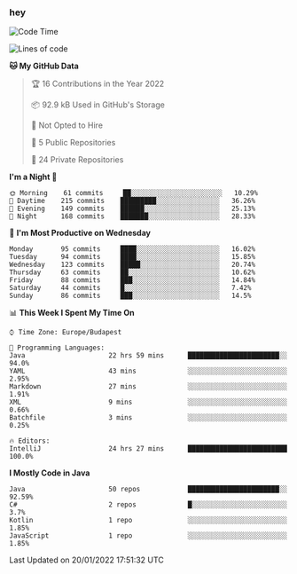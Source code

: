 ### hey

<!--START_SECTION:waka-->
![Code Time](http://img.shields.io/badge/Code%20Time-482%20hrs%2040%20mins-blue)

![Lines of code](https://img.shields.io/badge/From%20Hello%20World%20I%27ve%20Written-443%20Thousand%20lines%20of%20code-blue)

**🐱 My GitHub Data** 

> 🏆 16 Contributions in the Year 2022
 > 
> 📦 92.9 kB Used in GitHub's Storage 
 > 
> 🚫 Not Opted to Hire
 > 
> 📜 5 Public Repositories 
 > 
> 🔑 24 Private Repositories  
 > 
**I'm a Night 🦉** 

```text
🌞 Morning    61 commits     ██░░░░░░░░░░░░░░░░░░░░░░░   10.29% 
🌆 Daytime    215 commits    █████████░░░░░░░░░░░░░░░░   36.26% 
🌃 Evening    149 commits    ██████░░░░░░░░░░░░░░░░░░░   25.13% 
🌙 Night      168 commits    ███████░░░░░░░░░░░░░░░░░░   28.33%

```
📅 **I'm Most Productive on Wednesday** 

```text
Monday       95 commits     ████░░░░░░░░░░░░░░░░░░░░░   16.02% 
Tuesday      94 commits     ████░░░░░░░░░░░░░░░░░░░░░   15.85% 
Wednesday    123 commits    █████░░░░░░░░░░░░░░░░░░░░   20.74% 
Thursday     63 commits     ██░░░░░░░░░░░░░░░░░░░░░░░   10.62% 
Friday       88 commits     ███░░░░░░░░░░░░░░░░░░░░░░   14.84% 
Saturday     44 commits     █░░░░░░░░░░░░░░░░░░░░░░░░   7.42% 
Sunday       86 commits     ███░░░░░░░░░░░░░░░░░░░░░░   14.5%

```


📊 **This Week I Spent My Time On** 

```text
⌚︎ Time Zone: Europe/Budapest

💬 Programming Languages: 
Java                     22 hrs 59 mins      ███████████████████████░░   94.0% 
YAML                     43 mins             ░░░░░░░░░░░░░░░░░░░░░░░░░   2.95% 
Markdown                 27 mins             ░░░░░░░░░░░░░░░░░░░░░░░░░   1.91% 
XML                      9 mins              ░░░░░░░░░░░░░░░░░░░░░░░░░   0.66% 
Batchfile                3 mins              ░░░░░░░░░░░░░░░░░░░░░░░░░   0.25%

🔥 Editors: 
IntelliJ                 24 hrs 27 mins      █████████████████████████   100.0%

```

**I Mostly Code in Java** 

```text
Java                     50 repos            ███████████████████████░░   92.59% 
C#                       2 repos             █░░░░░░░░░░░░░░░░░░░░░░░░   3.7% 
Kotlin                   1 repo              ░░░░░░░░░░░░░░░░░░░░░░░░░   1.85% 
JavaScript               1 repo              ░░░░░░░░░░░░░░░░░░░░░░░░░   1.85%

```



 Last Updated on 20/01/2022 17:51:32 UTC
<!--END_SECTION:waka-->
